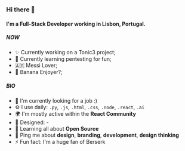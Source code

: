 ### Hi there 👋

#### I'm a Full-Stack Developer working in Lisbon, Portugal.

##### NOW

- ✨ Currently working on a Tonic3 project;
- 📖 Currently learning pentesting for fun;
- 🇦🇷 Messi Lover;
- 🍌 Banana Enjoyer?;

##### BIO

- 🏢 I'm currently looking for a job :)
- ⚙️ I use daily: `.py`, `.js`, `.html`, `.css`, `.node`, `.react`, `.ai`
- 🌍 I'm mostly active within the **React Community**
- 💅 Designed: -
- 🌱 Learning all about **Open Source**
- 💬 Ping me about **design**, **branding**, **development**, **design thinking**
- ⚡️ Fun fact: I'm a huge fan of Berserk
